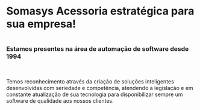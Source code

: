 <h1>Somasys Acessoria estratégica para sua empresa!<h1>
<h3>Estamos presentes na área de automação de software desde 1994</h3><br>
<p>Temos reconhecimento através da criação de soluções inteligentes desenvolvidas com seriedade e competência, atendendo a legislação e em constante atualização de sua tecnologia para disponibilizar sempre um software de qualidade aos nossos clientes.</p>
